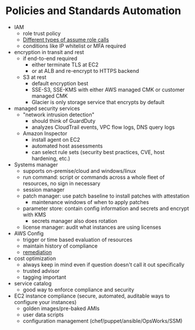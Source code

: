 # Policies and Standards Automation

- IAM
  - role trust policy
  - [Different types of assume role calls](https://docs.aws.amazon.com/IAM/latest/UserGuide/id_credentials_temp_request.html)
  - conditions like IP whitelist or MFA required
- encryption in transit and rest
  - if end-to-end required
    - either terminate TLS at EC2
    - or at ALB and re-encrypt to HTTPS backend
  - S3 at rest
    - default encryption best
    - SSE-S3, SSE-KMS with either AWS managed CMK or customer managed CMK
    - Glacier is only storage service that encrypts by default
- managed security services
  - "network intrusion detection"
    - should think of GuardDuty
    - analyzes CloudTrail events, VPC flow logs, DNS query logs
  - Amazon Inspector
    - install agent on EC2
    - automated host assessments
    - can select rule sets (security best practices, CVE, host hardening, etc.)
- Systems manager
  - supports on-premise/cloud and windows/linux
  - run command: script or commands across a whole fleet of resources, no sign in necessary
  - session manager
  - patch manager: use patch baseline to install patches with attestation
    - maintenance windows of when to apply patches
  - parameter store: contain config information and secrets and encrypt with KMS
    - secrets manager also does rotation
  - license manager: audit what instances are using licenses
- AWS Config
  - trigger or time based evaluation of resources
  - maintain history of compliance
  - [remediation](https://docs.aws.amazon.com/config/latest/developerguide/remediation.html)
- cost optimization
  - always keep in mind even if question doesn't call it out specifically
  - trusted advisor
  - tagging important
- service catalog
  - good way to enforce compliance and security
- EC2 instance compliance (secure, automated, auditable ways to configure your instances)
  - golden images/pre-baked AMIs
  - user data scripts
  - configuration management (chef/puppet/ansible/OpsWorks/SSM)
